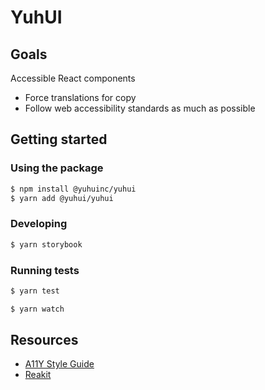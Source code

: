 # YuhUI

## Goals

Accessible React components

- Force translations for copy
- Follow web accessibility standards as much as possible

## Getting started

### Using the package

```bash
$ npm install @yuhuinc/yuhui
$ yarn add @yuhui/yuhui
```

### Developing

```bash
$ yarn storybook
```

### Running tests

```bash
$ yarn test
```

```bash
$ yarn watch
```

## Resources

- [A11Y Style Guide](https://a11y-style-guide.com/style-guide/)
- [Reakit](https://reakit.io/)
